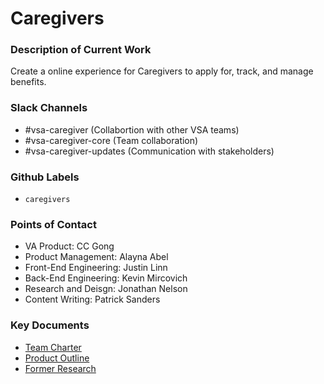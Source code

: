# Caregivers

### Description of Current Work
Create a online experience for Caregivers to apply for, track, and manage benefits.

### Slack Channels
- #vsa-caregiver (Collabortion with other VSA teams)
- #vsa-caregiver-core (Team collaboration)
- #vsa-caregiver-updates (Communication with stakeholders)


### Github Labels
- `caregivers`


### Points of Contact 

- VA Product: CC Gong
- Product Management:  Alayna Abel
- Front-End Engineering: Justin Linn 
- Back-End Engineering: Kevin Mircovich
- Research and Deisgn: Jonathan Nelson
- Content Writing: Patrick Sanders

### Key Documents

- [Team Charter](https://github.com/department-of-veterans-affairs/va.gov-team/blob/master/teams/vsa/teams/caregiver/team-charter.md)
- [Product Outline](https://github.com/department-of-veterans-affairs/va.gov-team/blob/master/teams/vsa/teams/caregiver/product-outline.md)
- [Former Research](https://github.com/department-of-veterans-affairs/va.gov-team/tree/master/products/caregivers)
